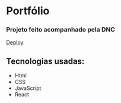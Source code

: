 # Portfólio

### Projeto feito acompanhado pela DNC

[Deploy](https://mjuliamiosso.github.io/portfolio-dnc-react/)

## Tecnologias usadas:
- Html
- CSS
- JavaScript
- React